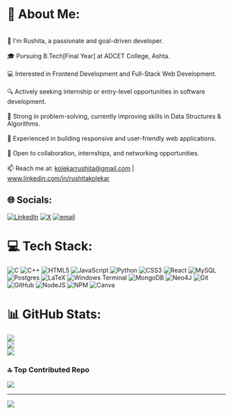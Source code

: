 # 💫 About Me:
<br>👋 I'm Rushita, a passionate and goal-driven developer.<br><br>🎓 Pursuing B.Tech[Final Year] at ADCET College, Ashta.<br><br>💻 Interested in Frontend Development and Full-Stack Web Development.<br><br>🔍 Actively seeking internship or entry-level opportunities in software development.<br><br>🧠 Strong in problem-solving, currently improving skills in Data Structures & Algorithms.<br><br>🚀 Experienced in building responsive and user-friendly web applications.<br><br>🤝 Open to collaboration, internships, and networking opportunities.<br><br>📫 Reach me at: kolekarrushita@gmail.com | www.linkedin.com/in/rushitakolekar


## 🌐 Socials:
[![LinkedIn](https://img.shields.io/badge/LinkedIn-%230077B5.svg?logo=linkedin&logoColor=white)](https://linkedin.com/in/www.linkedin.com/in/rushitakolekar) [![X](https://img.shields.io/badge/X-black.svg?logo=X&logoColor=white)](https://x.com/@_rushi_k_) [![email](https://img.shields.io/badge/Email-D14836?logo=gmail&logoColor=white)](mailto:kolekarrushita@gmail.com) 

# 💻 Tech Stack:
![C](https://img.shields.io/badge/c-%2300599C.svg?style=for-the-badge&logo=c&logoColor=white) ![C++](https://img.shields.io/badge/c++-%2300599C.svg?style=for-the-badge&logo=c%2B%2B&logoColor=white) ![HTML5](https://img.shields.io/badge/html5-%23E34F26.svg?style=for-the-badge&logo=html5&logoColor=white) ![JavaScript](https://img.shields.io/badge/javascript-%23323330.svg?style=for-the-badge&logo=javascript&logoColor=%23F7DF1E) ![Python](https://img.shields.io/badge/python-3670A0?style=for-the-badge&logo=python&logoColor=ffdd54) ![CSS3](https://img.shields.io/badge/css3-%231572B6.svg?style=for-the-badge&logo=css3&logoColor=white) ![React](https://img.shields.io/badge/react-%2320232a.svg?style=for-the-badge&logo=react&logoColor=%2361DAFB) ![MySQL](https://img.shields.io/badge/mysql-4479A1.svg?style=for-the-badge&logo=mysql&logoColor=white) ![Postgres](https://img.shields.io/badge/postgres-%23316192.svg?style=for-the-badge&logo=postgresql&logoColor=white) ![LaTeX](https://img.shields.io/badge/latex-%23008080.svg?style=for-the-badge&logo=latex&logoColor=white) ![Windows Terminal](https://img.shields.io/badge/Windows%20Terminal-%234D4D4D.svg?style=for-the-badge&logo=windows-terminal&logoColor=white) ![MongoDB](https://img.shields.io/badge/MongoDB-%234ea94b.svg?style=for-the-badge&logo=mongodb&logoColor=white) ![Neo4J](https://img.shields.io/badge/Neo4j-008CC1?style=for-the-badge&logo=neo4j&logoColor=white) ![Git](https://img.shields.io/badge/git-%23F05033.svg?style=for-the-badge&logo=git&logoColor=white) ![GitHub](https://img.shields.io/badge/github-%23121011.svg?style=for-the-badge&logo=github&logoColor=white)  ![NodeJS](https://img.shields.io/badge/node.js-6DA55F?style=for-the-badge&logo=node.js&logoColor=white) ![NPM](https://img.shields.io/badge/NPM-%23CB3837.svg?style=for-the-badge&logo=npm&logoColor=white) ![Canva](https://img.shields.io/badge/Canva-%2300C4CC.svg?style=for-the-badge&logo=Canva&logoColor=white)
# 📊 GitHub Stats:
![](https://github-readme-stats.vercel.app/api?username=RushitaKolekar&theme=nightowl&hide_border=false&include_all_commits=false&count_private=false)<br/>
![](https://nirzak-streak-stats.vercel.app/?user=RushitaKolekar&theme=nightowl&hide_border=false)<br/>
![](https://github-readme-stats.vercel.app/api/top-langs/?username=RushitaKolekar&theme=nightowl&hide_border=false&include_all_commits=false&count_private=false&layout=compact)

### 🔝 Top Contributed Repo
![](https://github-contributor-stats.vercel.app/api?username=RushitaKolekar&limit=5&theme=date_night&combine_all_yearly_contributions=true)

---
[![](https://visitcount.itsvg.in/api?id=RushitaKolekar&icon=0&color=0)](https://visitcount.itsvg.in)

<!-- Proudly created with GPRM ( https://gprm.itsvg.in ) -->

